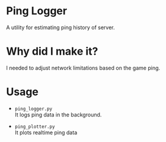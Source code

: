 # Ping Logger
A utility for estimating ping history of server.<br>

# Why did I make it?
I needed to adjust network limitations based on the game ping.


# Usage
- `ping_logger.py`<br>
  It logs ping data in the background.
  
- `ping_plotter.py`<br>
  It plots realtime ping data
